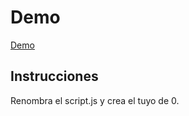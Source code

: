 
# Demo

[Demo](https://js-beginners.github.io/random-quotes-project/)

## Instrucciones

Renombra el script.js y crea el tuyo de 0.
